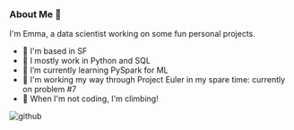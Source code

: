 ### About Me 🫶

<!--
**emmakrentz/emmakrentz** is a ✨ _special_ ✨ repository because its `README.md` (this file) appears on your GitHub profile.
-->
I'm Emma, a data scientist working on some fun personal projects.

- 🌱 I'm based in SF
- 🌱 I mostly work in Python and SQL
- 🌱 I’m currently learning PySpark for ML
- 🌱 I'm working my way through Project Euler in my spare time: currently on problem #7
- 🌱 When I'm not coding, I'm climbing!

![github](https://img.shields.io/badge/GitHub-000000?style=for-the-badge&logo=GitHub&logoColor=white)
